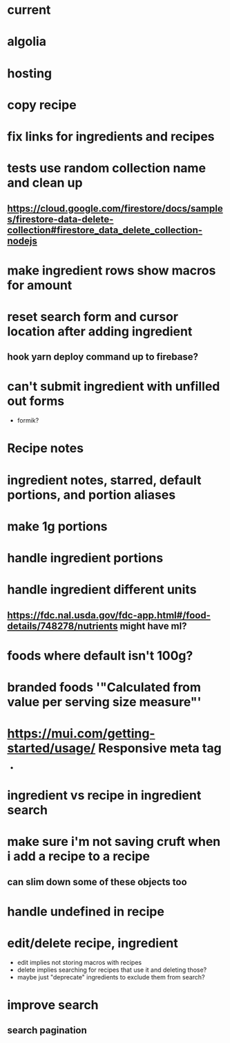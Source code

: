 # current


# algolia
# hosting
# copy recipe
# fix links for ingredients and recipes
# tests use random collection name and clean up
## https://cloud.google.com/firestore/docs/samples/firestore-data-delete-collection#firestore_data_delete_collection-nodejs
# make ingredient rows show macros for amount
# reset search form and cursor location after adding ingredient
## hook yarn deploy command up to firebase?
# can't submit ingredient with unfilled out forms
- formik?
# Recipe notes
# ingredient notes, starred, default portions, and portion aliases
# make 1g portions
# handle ingredient portions
# handle ingredient different units
## https://fdc.nal.usda.gov/fdc-app.html#/food-details/748278/nutrients might have ml?
# foods where default isn't 100g?
# branded foods '"Calculated from value per serving size measure"'
# https://mui.com/getting-started/usage/ Responsive meta tag
- <meta name="viewport" content="initial-scale=1, width=device-width" />
# ingredient vs recipe in ingredient search
# make sure i'm not saving cruft when i add a recipe to a recipe
## can slim down some of these objects too
# handle undefined in recipe
# edit/delete recipe, ingredient
- edit implies not storing macros with recipes
- delete implies searching for recipes that use it and deleting those?
- maybe just "deprecate" ingredients to exclude them from search?
# improve search
## search pagination
